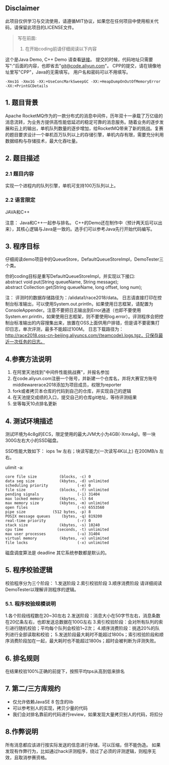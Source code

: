 ## Disclaimer
此项目仅供学习与交流使用，请遵循MIT协议，如果您在任何项目中使用相关代码，请保留此项目的LICENSE文件。


>写在前面: 
> 1. 在开始coding前请仔细阅读以下内容

这个是Java Demo, C++ Demo 请查看[链接](https://code.aliyun.com/middlewarerace2018/queue-race-2018-cpp)。
提交的时候，代码地址只需要写":"后面的内容，也即省去"git@code.aliyun.com"。
CPP的提交，请在镜像地址里写"CPP"，Java的无需填写。
用户名和密码可以不用填写。

```
-Xms1G -Xmx1G -XX:+UseConcMarkSweepGC -XX:+HeapDumpOnOutOfMemoryError -XX:+PrintGCDetails
```


## 1. 题目背景
Apache RocketMQ作为的一款分布式的消息中间件，历年双十一承载了万亿级的消息流转，为业务方提供高性能低延迟的稳定可靠的消息服务。随着业务的逐步发展和云上的输出，单机队列数量的逐步增加，给RocketMQ带来了新的挑战。复赛的题目要求设计一个单机百万队列以上的存储引擎，单机内存有限，需要充分利用数据结构与存储技术，最大化吞吐量。  

## 2. 题目描述

### 2.1 题目内容
实现一个进程内的队列引擎，单机可支持100万队列以上。


### 2.2 语言限定
JAVA和C++


注意：
Java和C++一起参与排名。
C++的Demo还在制作中（预计两天后可以出来），其核心逻辑与Java是一致的。选手们可以参考Java先行开始代码编写。


## 3.  程序目标

仔细阅读demo项目中的QueueStore，DefaultQueueStoreImpl，DemoTester三个类。

你的coding目标是重写DefaultQueueStoreImpl，并实现以下接口:  
abstract void put(String queueName, String message);  
abstract Collection<String> get(String queueName, long offset, long num);  

注：
评测时的数据存储路径为：/alidata1/race2018/data。
日志请直接打印在控制台标准输出，可以使用System.out.println，如果使用日志框架，请配置为ConsoleAppender。注意不要把日志输出到Error通道（也即不要使用System.err.println，如果使用日志框架，则不要使用log.error）。评测程序会把控制台标准输出的内容搜集出来，放置在OSS上面供用户排错，但是请不要密集打印日志，单次评测，最多不能超过100M。
日志下载路径为：http://race2018.oss-cn-beijing.aliyuncs.com/{teamcode}.logs.tgz，只保存最近一次任务的日志。


## 4.参赛方法说明
1. 在阿里天池找到"中间件性能挑战赛"，并报名参加
2. 在code.aliyun.com注册一个账号，并新建一个仓库名，并将大赛官方账号middlewarerace2018添加为项目成员，权限为reporter
3. fork或者拷贝本仓库的代码到自己的仓库，并实现自己的逻辑
4. 在天池提交成绩的入口，提交自己的仓库git地址，等待评测结果
5. 坐等每天10点排名更新


## 4. 测试环境描述
测试环境为4c8g的ECS，限定使用的最大JVM大小为4GB(-Xmx4g)。带一块300G左右大小的SSD磁盘。

SSD性能大致如下：
iops 1w 左右；块读写能力(一次读写4K以上) 在200MB/s 左右。

ulimit -a:

```
core file size          (blocks, -c) 0
data seg size           (kbytes, -d) unlimited
scheduling priority             (-e) 0
file size               (blocks, -f) unlimited
pending signals                 (-i) 31404
max locked memory       (kbytes, -l) 64
max memory size         (kbytes, -m) unlimited
open files                      (-n) 6553560
pipe size            (512 bytes, -p) 8
POSIX message queues     (bytes, -q) 819200
real-time priority              (-r) 0
stack size              (kbytes, -s) 10240
cpu time               (seconds, -t) unlimited
max user processes              (-u) 31404
virtual memory          (kbytes, -v) unlimited
file locks                      (-x) unlimited
```
磁盘调度算法是 deadline
其它系统参数都是默认的。

## 5. 程序校验逻辑

校验程序分为三个阶段：
1.发送阶段
2.索引校验阶段
3.顺序消费阶段
请详细阅读DemoTester以理解评测程序的逻辑。

### 5.1. 程序校验规模说明
1.各个阶段线程数在20~30左右
2.发送阶段：消息大小在50字节左右，消息条数在20亿条左右，也即发送总数据在100G左右
3.索引校验阶段：会对所有队列的索引进行随机校验；平均每个队列会校验1~2次；
4.顺序消费阶段：挑选20%的队列进行全部读取和校验；
5.发送阶段最大耗时不能超过1800s；索引校验阶段和顺序消费阶段加在一起，最大耗时也不能超过1800s；超时会被判断为评测失败。

## 6. 排名规则

在结果校验100%正确的前提下，按照平均tps从高到低来排名


## 7. 第二/三方库规约

* 仅允许依赖JavaSE 8 包含的lib
* 可以参考别人的实现，拷贝少量的代码
* 我们会对排名靠前的代码进行review，如果发现大量拷贝别人的代码，将扣分

## 8.作弊说明

所有消息都应该进行按实际发送的信息进行存储，可以压缩，但不能伪造。
如果发现有作弊行为，比如通过hack评测程序，绕过了必须的评测逻辑，则程序无效，且取消参赛资格。


